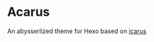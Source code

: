 # Acarus

An abysserlized theme for Hexo based on [icarus](https://github.com/ppoffice/hexo-theme-icarus)